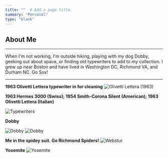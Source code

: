 ```yaml
---
title: ""  # Add a page title.
summary: "Personal"
type: "blank"  
---
```


## About Me

***

When I'm not working, I'm outside hiking, playing with my dog Dobby, geeking out about space, or finding old typewriters to add to my collection. I grew up near Boston and have lived in Washington DC, Richmond VA, and Durham NC. Go Sox!

***

**1963 Olivetti Lettera typewriter in for cleaning**
![Olivetti Lettera (1963)](/olivetti_lettera_1963.jpeg)

**1963 Hermes 3000 (Swiss); 1954 Smith-Corona Silent (American); 1963 Olivetti Lettera (Italian)**

![Typewriters](/typewriters.jpeg)

**Dobby**
 
![Dobby](/dobby.jpeg)
![Dobby](/dobby_lake.JPG)

**Me in the spidey suit. Go Richmond Spiders!**
![Webstur](/webstur.jpeg)
  
**Yosemite** 
![Yosemite](/yosemite.jpeg)


  






